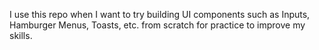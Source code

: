 I use this repo when I want to try building UI components such as Inputs, Hamburger Menus, Toasts, etc. from scratch for practice to improve my skills.
